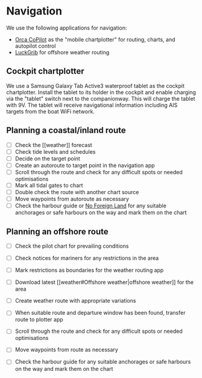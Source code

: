# Navigation

We use the following applications for navigation:

* [Orca CoPilot](https://getorca.com) as the "mobile chartplotter" for routing, charts, and autopilot control
* [LuckGrib](https://luckgrib.com) for offshore weather routing

## Cockpit chartplotter
We use a Samsung Galaxy Tab Active3 waterproof tablet as the cockpit chartplotter.
Install the tablet to its holder in the cockpit and enable charging via the "tablet" switch next to the companionway. This will charge the tablet with 9V.
The tablet will receive navigational information including AIS targets from the boat WiFi network.

## Planning a coastal/inland route

- [ ] Check the [[weather]] forecast
- [ ] Check tide levels and schedules
- [ ] Decide on the target point
- [ ] Create an autoroute to target point in the navigation app
- [ ] Scroll through the route and check for any difficult spots or needed optimisations
- [ ] Mark all tidal gates to chart
- [ ] Double check the route with another chart source
- [ ] Move waypoints from autoroute as necessary
- [ ] Check the harbour guide or [No Foreign Land](https://www.noforeignland.com/) for any suitable anchorages or safe harbours on the way and mark them on the chart

## Planning an offshore route

- [ ] Check the pilot chart for prevailing conditions
- [ ] Check notices for mariners for any restrictions in the area
- [ ] Mark restrictions as boundaries for the weather routing app
- [ ] Download latest [[weather#Offshore weather|offshore weather]] for the area
- [ ] Create weather route with appropriate variations
- [ ] When suitable route and departure window has been found, transfer route to plotter app
- [ ] Scroll through the route and check for any difficult spots or needed optimisations
- [ ] Move waypoints from route as necessary
- [ ] Check the harbour guide for any suitable anchorages or safe harbours on the way and mark them on the chart

